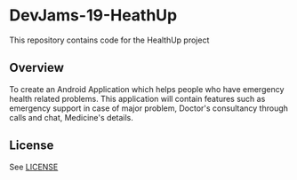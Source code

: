 # DevJams-19-HeathUp

This repository contains code for the HealthUp project

## Overview
To create an Android Application which helps people who have emergency health related problems.
This application will contain features such as emergency support in case of major problem, Doctor's consultancy through calls and chat, Medicine's details.


## License
See [LICENSE](LICENSE)
